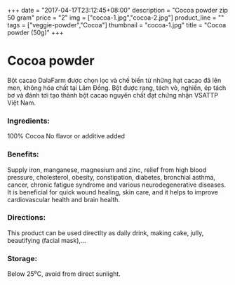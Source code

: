 +++
date = "2017-04-17T23:12:45+08:00"
description = "Cocoa powder zip 50 gram"
price = "2"
img = ["cocoa-1.jpg","cocoa-2.jpg"]
product_line = ""
tags = ["veggie-powder","Cocoa"]
thumbnail = "cocoa-1.jpg"
title = "Cocoa powder (50g)"
+++

# Cocoa powder

Bột cacao DalaFarm được chọn lọc và chế biến từ những hạt cacao  đã lên men, không hóa chất tại Lâm Đồng. 
Bột được rang, tách vỏ,  nghiền, ép tách bơ và đánh tơi tạo thành bột cacao nguyên chất đạt chứng nhận VSATTP Việt Nam.


### Ingredients: 
100% Cocoa
No flavor or additive added

### Benefits: 
Supply iron, manganese, magnesium and zinc, relief from high blood pressure, cholesterol,  obesity, constipation, diabetes, bronchial  asthma, cancer, chronic fatigue syndrome  and various neurodegenerative diseases.  It is beneficial for quick wound healing, skin  care, and it helps to improve cardiovascular  health and brain health.

### Directions:  
This product can be used directlty as  daily drink, making cake, jully, beautifying (facial mask),...

### Storage: 
Below 25⁰C, avoid from direct sunlight.

